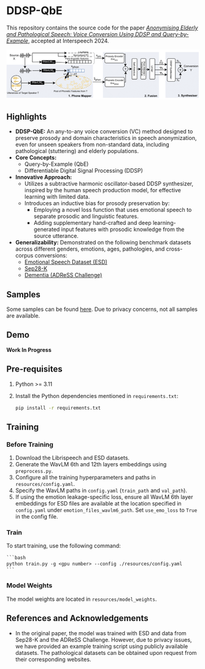 # DDSP-QbE

This repository contains the source code for the paper *[Anonymising Elderly and Pathological Speech: Voice Conversion Using DDSP and Query-by-Example](https://www.researchgate.net/publication/381469769_Anonymising_Elderly_and_Pathological_Speech_Voice_Conversion_Using_DDSP_and_Query-by-Example)*, accepted at Interspeech 2024.

![Concept of our method. For details, refer to our paper at .....](ddsp-qbe.png)

## Highlights

- **DDSP-QbE:** An any-to-any voice conversion (VC) method designed to preserve prosody and domain characteristics in speech anonymization, even for unseen speakers from non-standard data, including pathological (stuttering) and elderly populations.
- **Core Concepts:**
  - Query-by-Example (QbE)
  - Differentiable Digital Signal Processing (DDSP)
- **Innovative Approach:**
  - Utilizes a subtractive harmonic oscillator-based DDSP synthesizer, inspired by the human speech production model, for effective learning with limited data.
  - Introduces an inductive bias for prosody preservation by:
    - Employing a novel loss function that uses emotional speech to separate prosodic and linguistic features.
    - Adding supplementary hand-crafted and deep learning-generated input features with prosodic knowledge from the source utterance.
- **Generalizability:** Demonstrated on the following benchmark datasets across different genders, emotions, ages, pathologies, and cross-corpus conversions:
  - [Emotional Speech Dataset (ESD)](https://hltsingapore.github.io/ESD/)
  - [Sep28-K](https://machinelearning.apple.com/research/stuttering-event-detection)
  - [Dementia (ADReSS Challenge)](https://luzs.gitlab.io/adress/)

## Samples

Some samples can be found [here](https://github.com/suhitaghosh10/ddsp-qbe/tree/main/samples). Due to privacy concerns, not all samples are available.

## Demo

**Work In Progress**

## Pre-requisites

1. Python >= 3.11
2. Install the Python dependencies mentioned in `requirements.txt`:

    ```bash
    pip install -r requirements.txt
    ```

## Training

### Before Training

1. Download the Librispeech and ESD datasets.
2. Generate the WavLM 6th and 12th layers embeddings using `preprocess.py`.
3. Configure all the training hyperparameters and paths in `resources/config.yaml`.
4. Specify the WavLM paths in `config.yaml` (`train_path` and `val_path`).
5. If using the emotion leakage-specific loss, ensure all WavLM 6th layer embeddings for ESD files are available at the location specified in `config.yaml` under `emotion_files_wavlm6_path`. Set `use_emo_loss` to `True` in the config file.

### Train

To start training, use the following command:

    ```bash
    python train.py -g <gpu number> --config ./resources/config.yaml
    ```

### Model Weights

The model weights are located in `resources/model_weights`.

## References and Acknowledgements

* In the original paper, the model was trained with ESD and data from Sep28-K and the ADReSS Challenge. However, due to privacy issues, we have provided an example training script using publicly available datasets. The pathological datasets can be obtained upon request from their corresponding websites.
